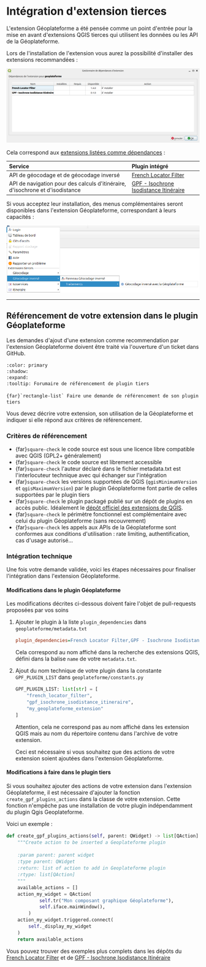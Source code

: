 # Intégration d'extension tierces

L'extension Géoplateforme a été pensée comme un point d'entrée pour la mise en avant d'extensions QGIS tierces qui utilisent les données ou les API de la Géoplateforme.

Lors de l'installation de l'extension vous aurez la possibilité d'installer des extensions recommandées :

![QGIS - Gestionnaire de dépendances d'extension](../static/images/qgis_install_subplugins.png)

Cela correspond aux [extensions listées comme dépendances](https://github.com/Geoplateforme/plugin-qgis-geoplateforme/blob/main/geoplateforme/metadata.txt#L28) :

| Service | Plugin intégré |
|:------- | :------------- |
| API de géocodage et de géocodage inversé | [French Locator Filter](https://plugins.qgis.org/plugins/french_locator_filter/) |
| API de navigation pour des calculs d'itinéraire, d'isochrone et d'isodistance | [GPF - Isochrone Isodistance Itinéraire](https://plugins.qgis.org/plugins/gpf_isochrone_isodistance_itineraire/) |

Si vous acceptez leur installation, des menus complémentaires seront disponibles dans l'extension Géoplateforme, correspondant à leurs capacités :

![Menu du plugin Géoplateforme avec les sous-menus des plugins référencés](../static/images/menu_with_subplugins.png)

----

## Référencement de votre extension dans le plugin Géoplateforme

Les demandes d'ajout d'une extension comme recommendation par l'extension Géoplateforme doivent être traité via l'ouverture d'un ticket dans GitHub.

```{button-link} https://github.com/Geoplateforme/plugin-qgis-geoplateforme/issues/new?template=20_integration_request.yml
:color: primary
:shadow:
:expand:
:tooltip: Forumaire de référencement de plugin tiers

{far}`rectangle-list` Faire une demande de référencement de son plugin tiers
```

Vous devez décrire votre extension, son utilisation de la Géoplateforme et indiquer si elle répond aux critères de référencement.

### Critères de référencement

- {far}`square-check` le code source est sous une licence libre compatible avec QGIS (GPL2+ généralement)
- {far}`square-check` le code source est librement accessible
- {far}`square-check` l'auteur déclaré dans le fichier metadata.txt est l'interlocuteur technique avec qui échanger sur l'intégration
- {far}`square-check` les versions supportées de QGIS (`qgisMinimumVersion` et `qgisMaximumVersion`) par le plugin Géoplateforme font partie de celles supportées par le plugin tiers
- {far}`square-check` le plugin packagé publié sur un dépôt de plugins en accès public. Idéalement le [dépôt officiel des extensions de QGIS](https://plugins.qgis.org/).
- {far}`square-check` le périmètre fonctionnel est complémentaire avec celui du plugin Géoplateforme (sans recouvrement)
- {far}`square-check` les appels aux APIs de la Géoplateforme sont conformes aux conditions d'utilisation : rate limiting, authentification, cas d'usage autorisé...

### Intégration technique

Une fois votre demande validée, voici les étapes nécessaires pour finaliser l'intégration dans l'extension Géoplateforme.

#### Modifications dans le plugin Géoplateforme 
Les modifications décrites ci-dessous doivent faire l'objet de pull-requests proposées par vos soins

1. Ajouter le plugin à la liste `plugin_dependencies` dans `geoplateforme/metadata.txt`

    ```ini
    plugin_dependencies=French Locator Filter,GPF - Isochrone Isodistance Itinéraire, Mon extension géoplateforme
    ```

    Cela correspond au nom affiché dans la recherche des extensions QGIS, défini dans la balise `name` de votre `metadata.txt`.

1. Ajout du nom technique de votre plugin dans la constante `GPF_PLUGIN_LIST` dans `geoplateforme/constants.py`

    ```py
    GPF_PLUGIN_LIST: list[str] = [
        "french_locator_filter",
        "gpf_isochrone_isodistance_itineraire",
        "my_geoplateforme_extension"
    ]
    ```

    Attention, cela ne correspond pas au nom affiché dans les extension QGIS mais au nom du répertoire contenu dans l'archive de votre extension.

    Ceci est nécessaire si vous souhaitez que des actions de votre extension soient ajoutées dans l'extension Géoplateforme.

#### Modifications à faire dans le plugin tiers

Si vous souhaitez ajouter des actions de votre extension dans l'extension Géoplateforme, il est nécessaire d'ajouter la fonction `create_gpf_plugins_actions` dans la classe de votre extension.
Cette fonction n'empêche pas une installation de votre plugin indépendamment du plugin Qgis Geoplateforme.

Voici un exemple :

```python
def create_gpf_plugins_actions(self, parent: QWidget) -> list[QAction]:
    """Create action to be inserted a Geoplateforme plugin

    :param parent: parent widget
    :type parent: QWidget
    :return: list of action to add in Geoplateforme plugin
    :rtype: list[QAction]
    """
    available_actions = []
    action_my_widget = QAction(
            self.tr("Mon composant graphique Géoplateforme"),
            self.iface.mainWindow(),
        )
    action_my_widget.triggered.connect(
        self._display_my_widget
    )
    return available_actions
```

Vous pouvez trouver des exemples plus complets dans les dépôts du [French Locator Filter](https://gitlab.com/Oslandia/qgis/french_locator_filter/-/blob/master/french_locator_filter/plugin_main.py) et de [GPF - Isochrone Isodistance Itinéraire](https://github.com/Geoplateforme/plugin-qgis-gpf-isochrone-isodistance-itineraire/blob/main/gpf_isochrone_isodistance_itineraire/plugin_main.py)
